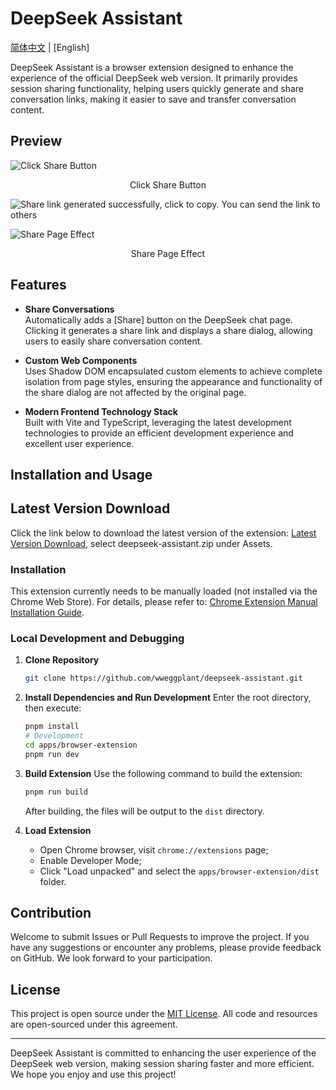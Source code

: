 # DeepSeek Assistant

[简体中文](README.md) | [English]

DeepSeek Assistant is a browser extension designed to enhance the experience of the official DeepSeek web version. It primarily provides session sharing functionality, helping users quickly generate and share conversation links, making it easier to save and transfer conversation content.

## Preview

![Click Share Button](https://github.com/user-attachments/assets/01b02ebc-774e-4405-963f-884fb71f8f04)
 <div align="center">
  Click Share Button
 </div>

![Share link generated successfully, click to copy. You can send the link to others](https://github.com/user-attachments/assets/83ecf9cc-3121-4b8d-b8b3-60837d6c943f)

![Share Page Effect](https://github.com/user-attachments/assets/7d797a82-31d5-444a-adaa-22c5c39811cc)
 <div align="center">
  Share Page Effect
 </div>

## Features

- **Share Conversations**  
  Automatically adds a [Share] button on the DeepSeek chat page. Clicking it generates a share link and displays a share dialog, allowing users to easily share conversation content.

- **Custom Web Components**  
  Uses Shadow DOM encapsulated custom elements to achieve complete isolation from page styles, ensuring the appearance and functionality of the share dialog are not affected by the original page.

- **Modern Frontend Technology Stack**  
  Built with Vite and TypeScript, leveraging the latest development technologies to provide an efficient development experience and excellent user experience.

## Installation and Usage

## Latest Version Download
Click the link below to download the latest version of the extension:
[Latest Version Download](https://github.com/wweggplant/deepseek-assistant/releases/latest), select deepseek-assistant.zip under Assets.

### Installation
This extension currently needs to be manually loaded (not installed via the Chrome Web Store). For details, please refer to: [Chrome Extension Manual Installation Guide](https://docs.authing.cn/v2/guides/asa/chrome-manual-install.html).

### Local Development and Debugging

1. **Clone Repository**
   ```bash
   git clone https://github.com/wweggplant/deepseek-assistant.git
   ```

2. **Install Dependencies and Run Development**
   Enter the root directory, then execute:
   ```bash
   pnpm install
   # Development 
   cd apps/browser-extension
   pnpm run dev
   ```

3. **Build Extension**
   Use the following command to build the extension:
   ```bash
   pnpm run build
   ```
   After building, the files will be output to the `dist` directory.

4. **Load Extension**
   - Open Chrome browser, visit `chrome://extensions` page;
   - Enable Developer Mode;
   - Click "Load unpacked" and select the `apps/browser-extension/dist` folder.

## Contribution

Welcome to submit Issues or Pull Requests to improve the project. If you have any suggestions or encounter any problems, please provide feedback on GitHub. We look forward to your participation.

## License

This project is open source under the [MIT License](LICENSE). All code and resources are open-sourced under this agreement.

---

DeepSeek Assistant is committed to enhancing the user experience of the DeepSeek web version, making session sharing faster and more efficient. We hope you enjoy and use this project! 